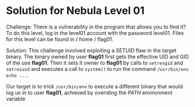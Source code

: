 # Solution for Nebula Level 01

Challenge:
There is a vulnerability in the program that allows you to find it?
To do this level, log in the level01 account with the password level01.
Files for this level can be found in / home / flag01.


Solution:
This challenge involved exploiting a _SETUID_ flaw in the target binary.
The binary owned by user **flag01** first gets the effective UID and GID of the use **flag01**. Then it sets it owner to **flag01** by calls to `setresgid` and `setresuid` and executes a call to `system()` to run the command `/usr/bin/env echo ...`.

Our target is to trick `/usr/bin/env` to execute a different binary that would log us in to user **flag01**, achieved by overiding the _PATH_ environment variable

